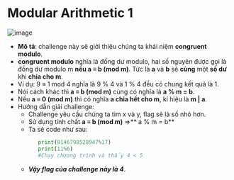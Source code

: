 # Modular Arithmetic 1
![image](https://github.com/MrBanhMi/CRYPTOHACK/assets/155632468/6edc6638-23fe-4433-b9d9-7fdbe6dec0e5)

- **Mô tả**: challenge này sẽ giới thiệu chúng ta khái niệm  **congruent modulo**.
- **congruent modulo** nghĩa là đồng dư modulo, hai số nguyên được gọi là đồng dư modulo m **nếu a ≡ b (mod m)**. Tức là **a** và **b** sẽ **cùng** một **số dư** khi **chia cho m**.
- Ví dụ: 9 ≡ 1 mod 4 nghĩa là 9 % 4 và 1 % 4 đều có chung kết quả là 1.
- Nói cách khác thì **a ≡ b (mod m)** cùng có nghĩa là **a % m = b**.
- Nếu **a ≡ 0 (mod m)** thì có nghĩa **a chia hết cho m**, kí hiệu là **m | a**.
- Hướng dẫn giải challenge:
    - Challenge yêu cầu chúng ta tìm x và y, flag sẽ là số nhỏ hơn.
    - Sử dụng tính chất **a ≡ b (mod m)** =>** a % m = b**
    - Ta sẽ code như sau:
       ```python
          print(8146798528947%17)
          print(11%6)
          #Chạy chương trình và thấy 4 < 5
       ```
  - **_Vậy flag của challenge này là 4_**.
